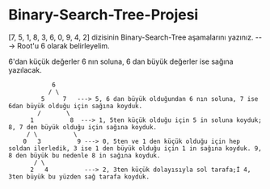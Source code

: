 # Binary-Search-Tree-Projesi
[7, 5, 1, 8, 3, 6, 0, 9, 4, 2] dizisinin Binary-Search-Tree aşamalarını yazınız.
---> Root'u 6 olarak belirleyelim.

6'dan küçük değerler 6 nın soluna, 6 dan büyük değerler ise sağına yazılacak.


                6
               / \ 
             5     7   ---> 5, 6 dan büyük olduğundan 6 nın soluna, 7 ise 6dan büyük olduğu için sağına koyduk.
            /       \
          1          8  ---> 1, 5ten küçük olduğu için 5 in soluna koyduk; 8, 7 den büyük olduğu için sağına koyduk.
         / \          \
        0   3          9 ---> 0, 5ten ve 1 den küçük olduğu için hep soldan ilerledik, 3 ise 1 den büyük olduğu için 1 in sağına koyduk. 9, 8 den büyük bu nedenle 8 in sağına koyduk.
           / \
          2   4          ---> 2, 3ten küçük dolayısıyla sol tarafa;İ 4, 3ten büyük bu yüzden sağ tarafa koyduk.
